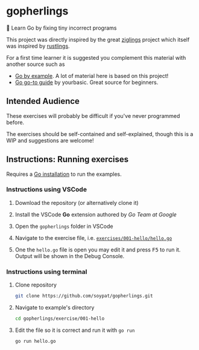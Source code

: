 # gopherlings
📘️ Learn Go by fixing tiny incorrect programs

This project was directly inspired by the great [ziglings](https://github.com/ratfactor/ziglings) project which itself was inspired by [rustlings](https://github.com/rust-lang/rustlings).

For a first time learner it is suggested you complement this material with another source such as

- [Go by example](https://gobyexample.com/). A lot of material here is based on this project!
- [Go go-to guide](https://yourbasic.org/golang/) by yourbasic. Great source for beginners.

## Intended Audience
These exercises will probably be difficult if you've never programmed before. 

The exercises should be self-contained and self-explained, though this is a WIP
and suggestions are welcome!

## Instructions: Running exercises
Requires a [Go installation](https://go.dev/dl/) to run the examples.
### Instructions using VSCode

1. Download the repository (or alternatively clone it)

2. Install the VSCode **Go** extension authored by _Go Team at Google_

3. Open the `gopherlings` folder in VSCode

4. Navigate to the exercise file, i.e. [`exercises/001-hello/hello.go`](exercises/001-hello/hello.go)

5. One the `hello.go` file is open you may edit it and press <kbd>F5</kbd> to run it. Output will be shown in the Debug Console.

### Instructions using terminal
1. Clone repository
    ```sh
    git clone https://github.com/soypat/gopherlings.git 
    ```

2. Navigate to example's directory
    ```sh
    cd gopherlings/exercise/001-hello
    ```

3. Edit the file so it is correct and run it with `go run`
    ```sh
    go run hello.go
    ```